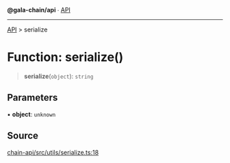 **@gala-chain/api** ∙ [API](../exports.md)

***

[API](../exports.md) > serialize

# Function: serialize()

> **serialize**(`object`): `string`

## Parameters

▪ **object**: `unknown`

## Source

[chain-api/src/utils/serialize.ts:18](https://github.com/GalaChain/sdk/blob/bcbbb18/chain-api/src/utils/serialize.ts#L18)
